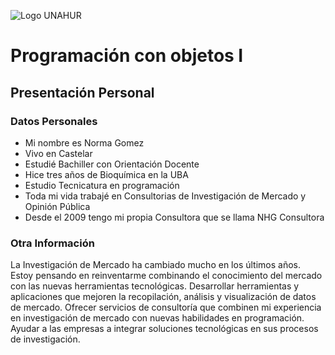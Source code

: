 ![Logo UNAHUR](./UNAHUR.png)

# Programación con objetos I
## Presentación Personal

### Datos Personales
- Mi nombre es Norma Gomez
- Vivo en Castelar
- Estudié Bachiller con Orientación Docente
- Hice tres años de Bioquímica en la UBA
- Estudio Tecnicatura en programación
- Toda mi vida trabajé en Consultorias de Investigación de Mercado y Opinión Pública
- Desde el 2009 tengo mi propia Consultora que se llama NHG Consultora


### Otra Información
La Investigación de Mercado ha cambiado mucho en los últimos años.
Estoy pensando en reinventarme combinando el conocimiento del mercado con las nuevas herramientas tecnológicas.
Desarrollar herramientas y aplicaciones que mejoren la recopilación, análisis y visualización de datos de mercado.
Ofrecer servicios de consultoría que combinen mi experiencia en investigación de mercado con nuevas habilidades en programación. 
Ayudar a las empresas a integrar soluciones tecnológicas en sus procesos de investigación.

